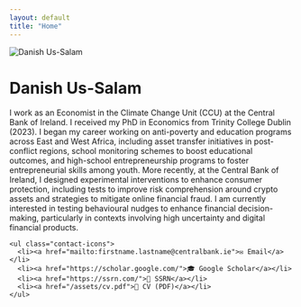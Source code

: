 ```yaml
---
layout: default
title: "Home"
---
```


<div class="about-section">
  <div class="profile-pic">
<img src="{{ '/assets/profile3.jpg' | relative_url }}" alt="Danish Us-Salam">
  </div>
  <div class="bio">
    <h1>Danish Us-Salam</h1>
    <p>
I work as an Economist in the Climate Change Unit (CCU) at the Central Bank of Ireland. I received my PhD in Economics from Trinity College Dublin (2023). I began my career working on anti-poverty and education programs across East and West Africa, including asset transfer initiatives in post-conflict regions, school monitoring schemes to boost educational outcomes, and high-school entrepreneurship programs to foster entrepreneurial skills among youth. More recently, at the Central Bank of Ireland, I designed experimental interventions to enhance consumer protection, including tests to improve risk comprehension around crypto assets and strategies to mitigate online financial fraud. I am currently interested in testing behavioural nudges to enhance financial decision-making, particularly in contexts involving high uncertainty and digital financial products.
    </p>

    <ul class="contact-icons">
      <li><a href="mailto:firstname.lastname@centralbank.ie">✉️ Email</a></li>
      <li><a href="https://scholar.google.com/">🎓 Google Scholar</a></li>
      <li><a href="https://ssrn.com/">📄 SSRN</a></li>
      <li><a href="/assets/cv.pdf">📑 CV (PDF)</a></li>
    </ul>
  </div>
</div>

